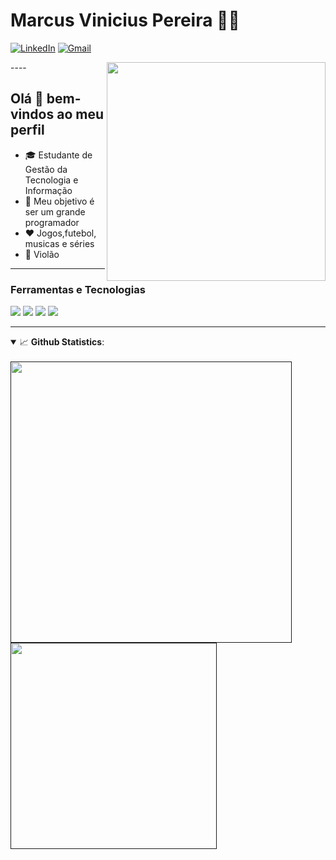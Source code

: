 # Marcus Vinicius Pereira  👨‍💻

[![LinkedIn](https://img.shields.io/badge/LinkedIn-0077B5?style=for-the-badge&logo=linkedin&logoColor=white)](https://www.linkedin.com/in/marcus-pereira-/) [![Gmail](https://img.shields.io/badge/Gmail-D14836?style=for-the-badge&logo=gmail&logoColor=white)](mailto:marcusp2501@gmail.com?subject=Subject&amp;body=Message)

<img align="right" src="https://i.imgur.com/x1mhNZ8.gif" width="350px;"/>
----

<h2> Olá 👋 bem-vindos ao meu perfil </h2>

- 🎓 Estudante de Gestão da Tecnologia e Informação
- 🎯 Meu objetivo é ser um grande programador
- ❤️ Jogos,futebol, musicas e séries
- 🎸 Violão

----
### Ferramentas e Tecnologias

<p float="left">

  <img src="https://img.shields.io/badge/-CSS3-1572B6?style=for-the-badge&logo=css3&logoColor=white" />
  <img src="https://img.shields.io/badge/HTML5-E34F26?style=for-the-badge&logo=html5&logoColor=white" />
  <img src="https://img.shields.io/badge/Java-323330?style=for-the-badge&logo=Java&logoColor=E82D2F" />
  <img src="https://img.shields.io/badge/JavaScript-323330?style=for-the-badge&logo=javascript&logoColor=F7DF1E" />
  
  
</p>

----

<details open>
  <summary>📈 <b>Github Statistics</b>:</summary>
  
  <br>
        
  <div align="left"> 
     <a href="">
      <img width="450px" align="left" src="https://github-readme-stats.vercel.app/api?username=Marcu-crypto&show_icons=true&include_all_commits=true&count_private=true&&hide=issues&theme=tokyonight"/>
    </a>
    <a href="">
      <img width="330px" align="left" src="https://github-readme-stats.vercel.app/api/top-langs/?username=Marcu-crypto&layout=compact&theme=tokyonight">
    </a>  
</div
<br/>
</details>
